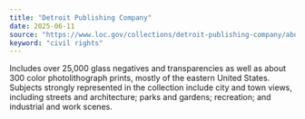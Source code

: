 ```yaml
---
title: "Detroit Publishing Company"
date: 2025-06-11
source: "https://www.loc.gov/collections/detroit-publishing-company/about-this-collection/"
keyword: "civil rights"
---
```


Includes over 25,000 glass negatives and transparencies as well as about 300 color photolithograph prints, mostly of the eastern United States. Subjects strongly represented in the collection include city and town views, including streets and architecture; parks and gardens; recreation; and industrial and work scenes.

